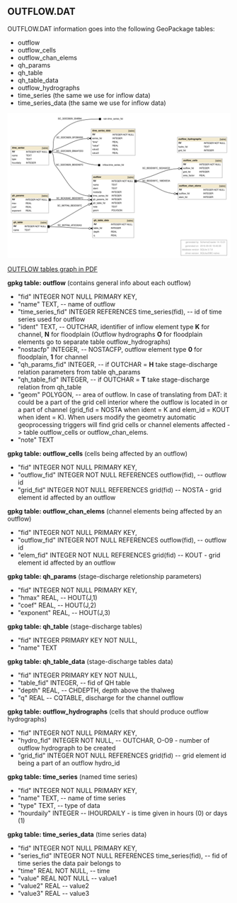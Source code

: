 <a name="outflow"></a>
## OUTFLOW.DAT 

OUTFLOW.DAT information goes into the following GeoPackage tables:

* outflow
* outflow_cells
* outflow_chan_elems
* qh_params
* qh_table
* qh_table_data
* outflow_hydrographs
* time_series (the same we use for inflow data)
* time_series_data (the same we use for inflow data)

![OUTFLOW tables graph](db_schema_graphs/outflow.svg)

[OUTFLOW tables graph in PDF](db_schema_graphs/outflow.pdf)

**gpkg table: outflow** (contains general info about each outflow)

* "fid" INTEGER NOT NULL PRIMARY KEY,
* "name" TEXT, -- name of outflow
* "time_series_fid" INTEGER REFERENCES time_series(fid), -- id of time series used for outflow
* "ident" TEXT, -- OUTCHAR, identifier of inflow element type **K** for channel, **N** for floodplain (Outflow hydrographs **O** for floodplain elements go to separate table outflow_hydrographs)
* "nostacfp" INTEGER, -- NOSTACFP, outflow element type **0** for floodplain, **1** for channel
* "qh_params_fid" INTEGER, -- if OUTCHAR = **H** take stage-discharge relation parameters from table qh_params
* "qh_table_fid" INTEGER, -- if OUTCHAR = **T** take stage-discharge relation from qh_table
* "geom" POLYGON, -- area of outflow. In case of translating from DAT: it could be a part of the grid cell interior where the outflow is located in or a part of channel (grid_fid = NOSTA when ident = K and elem_id = KOUT when ident = K). When users modify the geometry automatic geoprocessing triggers will find grid cells or channel elements affected -> table outflow_cells or outflow_chan_elems. 
* "note" TEXT

**gpkg table: outflow_cells** (cells being affected by an outflow)

* "fid" INTEGER NOT NULL PRIMARY KEY, 
* "outflow_fid" INTEGER NOT NULL REFERENCES outflow(fid), -- outflow id
* "grid_fid" INTEGER NOT NULL REFERENCES grid(fid) -- NOSTA - grid element id affected by an outflow

**gpkg table: outflow_chan_elems** (channel elements being affected by an outflow)

* "fid" INTEGER NOT NULL PRIMARY KEY, 
* "outflow_fid" INTEGER NOT NULL REFERENCES outflow(fid), -- outflow id
* "elem_fid" INTEGER NOT NULL REFERENCES grid(fid) -- KOUT - grid element id affected by an outflow


**gpkg table: qh_params** (stage-discharge reletionship parameters)

* "fid" INTEGER NOT NULL PRIMARY KEY, 
* "hmax" REAL, -- HOUT(J,1)
* "coef" REAL, -- HOUT(J,2)
* "exponent" REAL, -- HOUT(J,3)

**gpkg table: qh_table** (stage-discharge tables)

* "fid" INTEGER PRIMARY KEY NOT NULL,
* "name" TEXT

**gpkg table: qh_table_data** (stage-discharge tables data)

* "fid" INTEGER PRIMARY KEY NOT NULL,
* "table_fid" INTEGER, -- fid of QH table
* "depth" REAL, -- CHDEPTH, depth above the thalweg
* "q" REAL -- CQTABLE, discharge for the channel outflow

**gpkg table: outflow_hydrographs** (cells that should produce outflow hydrographs)

* "fid" INTEGER NOT NULL PRIMARY KEY, 
* "hydro_fid" INTEGER NOT NULL, -- OUTCHAR, O-O9 - number of outflow hydrograph to be created
* "grid_fid" INTEGER NOT NULL REFERENCES grid(fid) -- grid element id being a part of an outflow hydro_id

**gpkg table: time_series** (named time series)

* "fid" INTEGER NOT NULL PRIMARY KEY,
* "name" TEXT, -- name of time series
* "type" TEXT, -- type of data
* "hourdaily" INTEGER  -- IHOURDAILY - is time given in hours (0) or days (1)

**gpkg table: time_series_data** (time series data)

* "fid" INTEGER NOT NULL PRIMARY KEY,
* "series_fid" INTEGER NOT NULL REFERENCES time_series(fid), -- fid of time series the data pair belongs to
* "time" REAL NOT NULL, -- time
* "value" REAL NOT NULL -- value1
* "value2" REAL -- value2
* "value3" REAL -- value3


